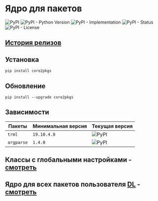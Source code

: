 # Ядро для пакетов

![PyPI](https://img.shields.io/pypi/v/core2pkgs)
![PyPI - Python Version](https://img.shields.io/pypi/pyversions/core2pkgs)
![PyPI - Implementation](https://img.shields.io/pypi/implementation/core2pkgs)
![PyPI - Status](https://img.shields.io/pypi/status/core2pkgs)
![PyPI - License](https://img.shields.io/pypi/l/core2pkgs)

## [История релизов](https://github.com/DmitryRyumin/pkgs/blob/master/core2pkgs/NOTES.md)

## Установка

```shell script
pip install core2pkgs
```

## Обновление

```shell script
pip install --upgrade core2pkgs
```

## Зависимости

| Пакеты | Минимальная версия | Текущая версия |
| ------ | ------------------ | -------------- |
`trml` | `19.10.4.0` | ![PyPI](https://img.shields.io/pypi/v/trml) |
`argparse` | `1.4.0` | ![PyPI](https://img.shields.io/pypi/v/argparse) | 

## Классы с глобальными настройками - [смотреть](https://github.com/DmitryRyumin/pkgs/blob/master/core2pkgs/core2pkgs/config.py)
## Ядро для всех пакетов пользователя [DL](https://pypi.org/user/DL/) - [смотреть](https://github.com/DmitryRyumin/pkgs/blob/master/core2pkgs/core2pkgs/core.py)
